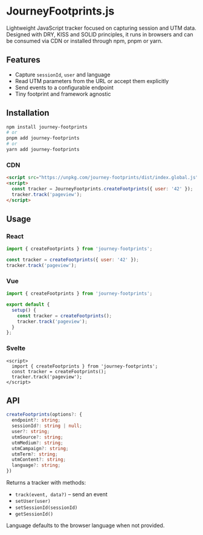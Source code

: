 # JourneyFootprints.js

Lightweight JavaScript tracker focused on capturing session and UTM data. Designed with DRY, KISS and SOLID principles, it runs in browsers and can be consumed via CDN or installed through npm, pnpm or yarn.

## Features

- Capture `sessionId`, `user` and language
- Read UTM parameters from the URL or accept them explicitly
- Send events to a configurable endpoint
- Tiny footprint and framework agnostic

## Installation

```bash
npm install journey-footprints
# or
pnpm add journey-footprints
# or
yarn add journey-footprints
```

### CDN

```html
<script src="https://unpkg.com/journey-footprints/dist/index.global.js"></script>
<script>
  const tracker = JourneyFootprints.createFootprints({ user: '42' });
  tracker.track('pageview');
</script>
```

## Usage

### React

```jsx
import { createFootprints } from 'journey-footprints';

const tracker = createFootprints({ user: '42' });
tracker.track('pageview');
```

### Vue

```js
import { createFootprints } from 'journey-footprints';

export default {
  setup() {
    const tracker = createFootprints();
    tracker.track('pageview');
  }
};
```

### Svelte

```svelte
<script>
  import { createFootprints } from 'journey-footprints';
  const tracker = createFootprints();
  tracker.track('pageview');
</script>
```

## API

```ts
createFootprints(options?: {
  endpoint?: string;
  sessionId?: string | null;
  user?: string;
  utmSource?: string;
  utmMedium?: string;
  utmCampaign?: string;
  utmTerm?: string;
  utmContent?: string;
  language?: string;
})
```

Returns a tracker with methods:

- `track(event, data?)` – send an event
- `setUser(user)`
- `setSessionId(sessionId)`
- `getSessionId()`

Language defaults to the browser language when not provided.
